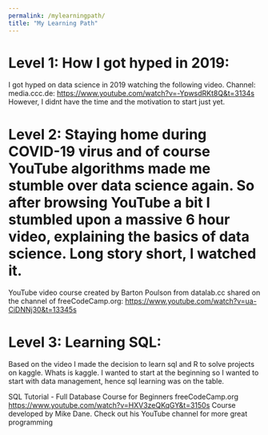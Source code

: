 ```yaml
---
permalink: /mylearningpath/
title: "My Learning Path"
---
```

# Level 1: How I got hyped in 2019:
I got hyped on data science in 2019 watching the following video. Channel: media.ccc.de:
https://www.youtube.com/watch?v=-YpwsdRKt8Q&t=3134s
However, I didnt have the time and the motivation to start just yet.

# Level 2: Staying home during COVID-19 virus and of course YouTube algorithms made me stumble over data science again. So after browsing YouTube a bit I stumbled upon a massive 6 hour video, explaining the basics of data science. Long story short, I watched it.
YouTube video course created by Barton Poulson from datalab.cc shared on the channel of freeCodeCamp.org:
https://www.youtube.com/watch?v=ua-CiDNNj30&t=13345s

# Level 3: Learning SQL:
Based on the video I made the decision to learn sql and R to solve projects on kaggle. Whats is kaggle. I wanted to start at the beginning so I wanted to start with data management, hence sql learning was on the table.

SQL Tutorial - Full Database Course for Beginners
freeCodeCamp.org
https://www.youtube.com/watch?v=HXV3zeQKqGY&t=3150s
Course developed by Mike Dane. Check out his YouTube channel for more great programming





